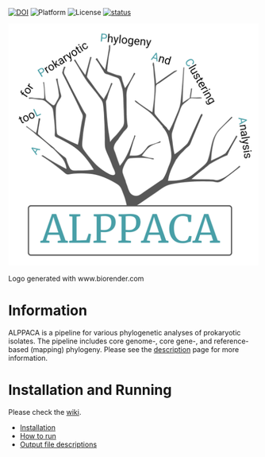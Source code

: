 [![DOI](https://zenodo.org/badge/DOI/10.5281/zenodo.6334769.svg)](https://doi.org/10.5281/zenodo.6334769)
![Platform](https://img.shields.io/badge/Platform-Nextflow-green)
![License](https://img.shields.io/github/license/NorwegianVeterinaryInstitute/ALPPACA)
[![status](https://joss.theoj.org/papers/182a5557ba7a30fe5c3ea732d2f1b222/status.svg)](https://joss.theoj.org/papers/182a5557ba7a30fe5c3ea732d2f1b222)

<p align="center"><img src="logo.png" alt="Ellipsis" width="600"></p>
Logo generated with www.biorender.com

# Information
ALPPACA is a pipeline for various phylogenetic analyses of prokaryotic isolates. 
The pipeline includes core genome-, core gene-, and reference-based (mapping) phylogeny. 
Please see the [description](https://github.com/NorwegianVeterinaryInstitute/ALPPACA/wiki/2.-Pipeline-and-program-descriptions) page for more information.


# Installation and Running
Please check the [wiki](https://github.com/NorwegianVeterinaryInstitute/ALPPACA/wiki).
- [Installation](https://github.com/NorwegianVeterinaryInstitute/ALPPACA/wiki/1.-Installation)
- [How to run](https://github.com/NorwegianVeterinaryInstitute/ALPPACA/wiki/3.-Input-and-usage)
- [Output file descriptions](https://github.com/NorwegianVeterinaryInstitute/ALPPACA/wiki/4.-Output-files)
